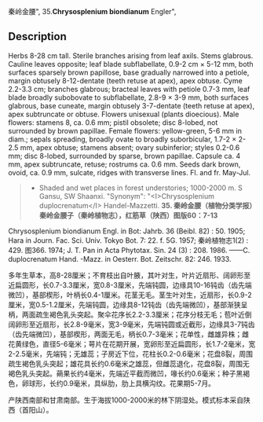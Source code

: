 秦岭金腰",
35.**Chrysosplenium biondianum** Engler",

## Description
Herbs 8-28 cm tall. Sterile branches arising from leaf axils. Stems glabrous. Cauline leaves opposite; leaf blade subflabellate, 0.9-2 cm × 5-12 mm, both surfaces sparsely brown papillose, base gradually narrowed into a petiole, margin obtusely 8-12-dentate (teeth retuse at apex), apex obtuse. Cyme 2.2-3.3 cm; branches glabrous; bracteal leaves with petiole 0.7-3 mm, leaf blade broadly subobovate to subflabellate, 2.8-9 × 3-9 mm, both surfaces glabrous, base cuneate, margin obtusely 3-7-dentate (teeth retuse at apex), apex subtruncate or obtuse. Flowers unisexual (plants dioecious). Male flowers: stamens 8, ca. 0.6 mm; pistil obsolete; disc 8-lobed, not surrounded by brown papillae. Female flowers: yellow-green, 5-6 mm in diam.; sepals spreading, broadly ovate to broadly suborbicular, 1.7-2 × 2-2.5 mm, apex obtuse; stamens absent; ovary subinferior; styles 0.2-0.6 mm; disc 8-lobed, surrounded by sparse, brown papillae. Capsule ca. 4 mm, apex subtruncate, retuse; rostrums ca. 0.6 mm. Seeds dark brown, ovoid, ca. 0.9 mm, sulcate, ridges with transverse lines. Fl. and fr. May-Jul.

> * Shaded and wet places in forest understories; 1000-2000 m. S Gansu, SW Shaanxi.
  "Synonym": "&lt;I&gt;Chrysosplenium duplocrenatum&lt;/I&gt; Handel-Mazzetti.
**35. 秦岭金腰（植物分类学报）秦岭金腰子（秦岭植物志），红筋草（陕西）图版60：7-13**

Chrysosplenium biondianum Engl. in Bot: Jahrb. 36 (Beibl. 82) : 50. 1905; Hara in Journ. Fac. Sci. Univ. Tokyo Bot. 7: 22. f. 5G. 1957; 秦岭植物志1(2) : 429. 图366. 1974; J. T. Pan in Acta Phytotax. Sin. 24 (3) : 208. 1986. ——C. duplocrenatum Hand. -Mazz. in Oesterr. Bot. Zeitschr. 82: 246. 1933.

多年生草本，高8-28厘米；不育枝出自叶腋，其叶对生，叶片近扇形、阔卵形至近扁圆形，长0.7-3.3厘米，宽0.8-3厘米，先端钝圆，边缘具10-16钝齿（齿先端微凹），基部楔形，叶柄长0.4-1厘米。花茎无毛。茎生叶对生，近扇形，长0.9-2厘米，宽0.5-1.2厘米，先端钝圆，边缘具8-12钝齿（齿先端微凹），基部渐狭呈柄，两面疏生褐色乳头突起。聚伞花序长2.2-3.3厘米；花序分枝无毛；苞叶近倒阔卵形至近扇形，长2.8-9毫米，宽3-9毫米，先端钝圆或近截形，边缘具3-7钝齿（齿先端微凹），基部楔形，两面无毛，柄长0.7-3毫米；花单性，雌雄异株；雌花黄绿色，直径5-6毫米；萼片在花期开展，宽卵形至近扁圆形，长1.7-2毫米，宽2-2.5毫米，先端钝；无雄蕊；子房近下位，花柱长0.2-0.6毫米；花盘8裂，周围疏生褐色乳头突起；雄花具长约0.6毫米之雄蕊，但雌蕊退化，花盘8裂，周围无褐色乳头突起。蒴果长约4毫米，先端近平截而微凹，喙长约0.6毫米；种子黑褐色，卵球形，长约0.9毫米，具纵肋，肋上具横沟纹。花果期5-7月。

产陕西南部和甘肃南部。生于海拔1000-2000米的林下阴湿处。模式标本采自陕西（首阳山）。
